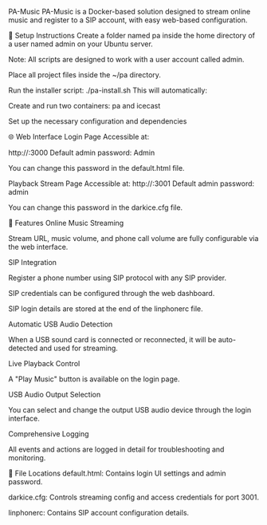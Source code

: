 PA-Music
PA-Music is a Docker-based solution designed to stream online music and register to a SIP account, with easy web-based configuration.


🔧 Setup Instructions
Create a folder named pa inside the home directory of a user named admin on your Ubuntu server.

Note: All scripts are designed to work with a user account called admin.

Place all project files inside the ~/pa directory.

Run the installer script:
./pa-install.sh
This will automatically:

Create and run two containers: pa and icecast

Set up the necessary configuration and dependencies

🌐 Web Interface
Login Page
Accessible at:

http://<server-address>:3000
Default admin password: Admin

You can change this password in the default.html file.

Playback Stream Page
Accessible at:
http://<server-address>:3001
Default admin password: admin

You can change this password in the darkice.cfg file.

🎵 Features
Online Music Streaming

Stream URL, music volume, and phone call volume are fully configurable via the web interface.

SIP Integration

Register a phone number using SIP protocol with any SIP provider.

SIP credentials can be configured through the web dashboard.

SIP login details are stored at the end of the linphonerc file.

Automatic USB Audio Detection

When a USB sound card is connected or reconnected, it will be auto-detected and used for streaming.

Live Playback Control

A "Play Music" button is available on the login page.

USB Audio Output Selection

You can select and change the output USB audio device through the login interface.

Comprehensive Logging

All events and actions are logged in detail for troubleshooting and monitoring.

📁 File Locations
default.html: Contains login UI settings and admin password.

darkice.cfg: Controls streaming config and access credentials for port 3001.

linphonerc: Contains SIP account configuration details.
